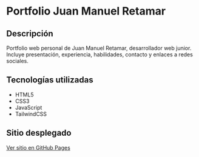# Portfolio Juan Manuel Retamar

## Descripción
Portfolio web personal de Juan Manuel Retamar, desarrollador web junior. Incluye presentación, experiencia, habilidades, contacto y enlaces a redes sociales.

## Tecnologías utilizadas
- HTML5
- CSS3
- JavaScript
- TailwindCSS

## Sitio desplegado
[Ver sitio en GitHub Pages](https://tuusuario.github.io/portfolio-juan-manuel-retamar/)
